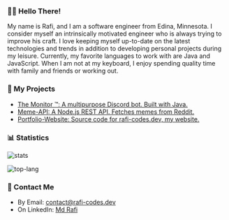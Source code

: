 <!--Links-->
[stats]: https://github-readme-stats.vercel.app/api?username=Rafi-99&include_all_commits=true&count_private=true&show_icons=true&title_color=3498db&bg_color=ffffff00&text_color=718096
[top-lang]: https://github-readme-stats.vercel.app/api/top-langs?username=Rafi-99&layout=compact&title_color=3498db&bg_color=ffffff00&text_color=718096

### 👋🏽 Hello There!
My name is Rafi, and I am a software engineer from Edina, Minnesota. I consider myself an intrinsically motivated engineer who is always trying to improve his craft. I love keeping myself up-to-date on the latest technologies and trends in addition to developing personal projects during my leisure. Currently, my favorite languages to work with are Java and JavaScript. When I am not at my keyboard, I enjoy spending quality time with family and friends or working out. 

### :file_folder: My Projects
* [The Monitor ™: A multipurpose Discord bot. Built with Java.](https://github.com/Rafi-99/The-Monitor)
* [Meme-API: A Node.js REST API. Fetches memes from Reddit.](https://github.com/Rafi-99/Meme-API)
* [Portfolio-Website: Source code for rafi-codes.dev, my website.](https://github.com/Rafi-99/Portfolio-Website)

### :bar_chart: Statistics
![stats]

![top-lang]

### :email: Contact Me
* By Email: contact@rafi-codes.dev
* On LinkedIn: [Md Rafi](https://www.linkedin.com/in/rafi2018/)
